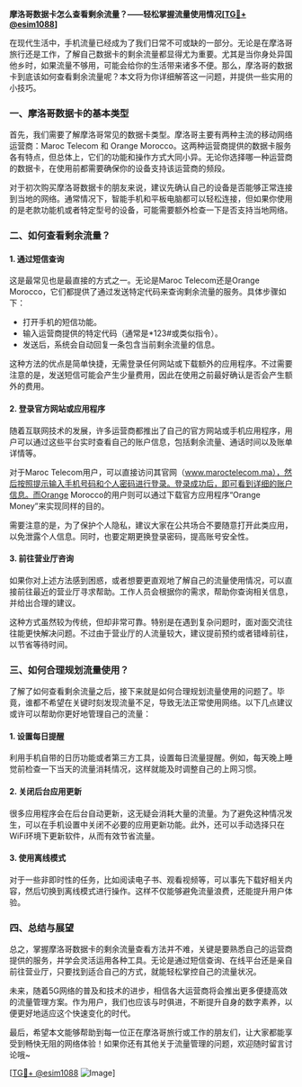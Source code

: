 **摩洛哥数据卡怎么查看剩余流量？——轻松掌握流量使用情况[[TG💪+ @esim1088](https://t.me/s/esim1088)]**

在现代生活中，手机流量已经成为了我们日常不可或缺的一部分。无论是在摩洛哥旅行还是工作，了解自己数据卡的剩余流量都显得尤为重要。尤其是当你身处异国他乡时，如果流量不够用，可能会给你的生活带来诸多不便。那么，摩洛哥的数据卡到底该如何查看剩余流量呢？本文将为你详细解答这一问题，并提供一些实用的小技巧。

### **一、摩洛哥数据卡的基本类型**

首先，我们需要了解摩洛哥常见的数据卡类型。摩洛哥主要有两种主流的移动网络运营商：Maroc Telecom 和 Orange Morocco。这两种运营商提供的数据卡服务各有特点，但总体上，它们的功能和操作方式大同小异。无论你选择哪一种运营商的数据卡，在使用前都需要确保你的设备支持该运营商的频段。

对于初次购买摩洛哥数据卡的朋友来说，建议先确认自己的设备是否能够正常连接到当地的网络。通常情况下，智能手机和平板电脑都可以轻松连接，但如果你使用的是老款功能机或者特定型号的设备，可能需要额外检查一下是否支持当地网络。

### **二、如何查看剩余流量？**

#### **1. 通过短信查询**

这是最常见也是最直接的方式之一。无论是Maroc Telecom还是Orange Morocco，它们都提供了通过发送特定代码来查询剩余流量的服务。具体步骤如下：

- 打开手机的短信功能。
- 输入运营商提供的特定代码（通常是*123#或类似指令）。
- 发送后，系统会自动回复一条包含当前剩余流量的信息。

这种方法的优点是简单快捷，无需登录任何网站或下载额外的应用程序。不过需要注意的是，发送短信可能会产生少量费用，因此在使用之前最好确认是否会产生额外的费用。

#### **2. 登录官方网站或应用程序**

随着互联网技术的发展，许多运营商都推出了自己的官方网站或手机应用程序，用户可以通过这些平台实时查看自己的账户信息，包括剩余流量、通话时间以及账单详情等。

对于Maroc Telecom用户，可以直接访问其官网（www.maroctelecom.ma），然后按照提示输入手机号码和个人密码进行登录。登录成功后，即可看到详细的账户信息。而Orange Morocco的用户则可以通过下载官方应用程序“Orange Money”来实现同样的目的。

需要注意的是，为了保护个人隐私，建议大家在公共场合不要随意打开此类应用，以免泄露个人信息。同时，也要定期更换登录密码，提高账号安全性。

#### **3. 前往营业厅咨询**

如果你对上述方法感到困惑，或者想要更直观地了解自己的流量使用情况，可以直接前往最近的营业厅寻求帮助。工作人员会根据你的需求，帮助你查询相关信息，并给出合理的建议。

这种方式虽然较为传统，但却非常可靠。特别是在遇到复杂问题时，面对面交流往往能更快解决问题。不过由于营业厅的人流量较大，建议提前预约或者错峰前往，以节省等待时间。

### **三、如何合理规划流量使用？**

了解了如何查看剩余流量之后，接下来就是如何合理规划流量使用的问题了。毕竟，谁都不希望在关键时刻发现流量不足，导致无法正常使用网络。以下几点建议或许可以帮助你更好地管理自己的流量：

#### **1. 设置每日提醒**

利用手机自带的日历功能或者第三方工具，设置每日流量提醒。例如，每天晚上睡觉前检查一下当天的流量消耗情况，这样就能及时调整自己的上网习惯。

#### **2. 关闭后台应用更新**

很多应用程序会在后台自动更新，这无疑会消耗大量的流量。为了避免这种情况发生，可以在手机设置中关闭不必要的应用更新功能。此外，还可以手动选择只在WiFi环境下更新软件，从而有效节省流量。

#### **3. 使用离线模式**

对于一些非即时性的任务，比如阅读电子书、观看视频等，可以事先下载好相关内容，然后切换到离线模式进行操作。这样不仅能够避免流量浪费，还能提升用户体验。

### **四、总结与展望**

总之，掌握摩洛哥数据卡的剩余流量查看方法并不难，关键是要熟悉自己的运营商提供的服务，并学会灵活运用各种工具。无论是通过短信查询、在线平台还是亲自前往营业厅，只要找到适合自己的方式，就能轻松掌控自己的流量状况。

未来，随着5G网络的普及和技术的进步，相信各大运营商将会推出更多便捷高效的流量管理方案。作为用户，我们也应该与时俱进，不断提升自身的数字素养，以便更好地适应这个快速变化的时代。

最后，希望本文能够帮助到每一位正在摩洛哥旅行或工作的朋友们，让大家都能享受到畅快无阻的网络体验！如果你还有其他关于流量管理的问题，欢迎随时留言讨论哦~

[[TG💪+ @esim1088](https://t.me/s/esim1088) ![Image](https://i.postimg.cc/4NQfJmqS/Snipaste-2025-05-13-00-14-12.png)]